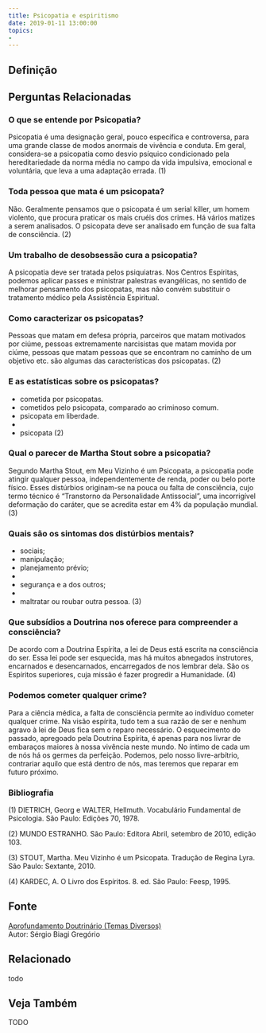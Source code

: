 ```yaml
---
title: Psicopatia e espiritismo
date: 2019-01-11 13:00:00
topics: 
- 
---
```


## Definição


## Perguntas Relacionadas

### O que se entende por Psicopatia?
Psicopatia é uma designação geral, pouco específica e controversa, para
uma grande classe de modos anormais de vivência e conduta. Em geral,
considera-se a psicopatia como desvio psíquico condicionado pela
hereditariedade da norma média no campo da vida impulsiva, emocional e
voluntária, que leva a uma adaptação errada. (1)

### Toda pessoa que mata é um psicopata?
Não. Geralmente pensamos que o psicopata é um serial killer, um homem
violento, que procura praticar os mais cruéis dos crimes. Há vários
matizes a serem analisados. O psicopata deve ser analisado em função de
sua falta de consciência. (2)

### Um trabalho de desobsessão cura a psicopatia?
A psicopatia deve ser tratada pelos psiquiatras. Nos Centros Espíritas,
podemos aplicar passes e ministrar palestras evangélicas, no sentido de
melhorar pensamento dos psicopatas, mas não convém substituir o
tratamento médico pela Assistência Espiritual.

### Como caracterizar os psicopatas?
Pessoas que matam em defesa própria, parceiros que matam motivados por
ciúme, pessoas extremamente narcisistas que matam movida por ciúme,
pessoas que matam pessoas que se encontram no caminho de um objetivo
etc. são algumas das características dos psicopatas. (2)

### E as estatísticas sobre os psicopatas?
-   
    cometida por psicopatas.
-   
    cometidos pelo psicopata, comparado ao criminoso comum.
-   
    psicopata em liberdade.
-   
-   
    psicopata (2)

### Qual o parecer de Martha Stout sobre a psicopatia?
Segundo Martha Stout, em Meu Vizinho é um Psicopata, a psicopatia pode
atingir qualquer pessoa, independentemente de renda, poder ou belo porte
físico. Esses distúrbios originam-se na pouca ou falta de consciência,
cujo termo técnico é “Transtorno da Personalidade Antissocial”, uma
incorrigível deformação do caráter, que se acredita estar em 4% da
população mundial. (3)

### Quais são os sintomas dos distúrbios mentais?
-   
    sociais;
-   
    manipulação;
-   
    planejamento prévio;
-   
-   
    segurança e a dos outros;
-   
-   
    maltratar ou roubar outra pessoa. (3)

### Que subsídios a Doutrina nos oferece para compreender a consciência?
De acordo com a Doutrina Espírita, a lei de Deus está escrita na
consciência do ser. Essa lei pode ser esquecida, mas há muitos abnegados
instrutores, encarnados e desencarnados, encarregados de nos lembrar
dela. São os Espíritos superiores, cuja missão é fazer progredir a
Humanidade. (4)

### Podemos cometer qualquer crime?
Para a ciência médica, a falta de consciência permite ao indivíduo
cometer qualquer crime. Na visão espírita, tudo tem a sua razão de ser e
nenhum agravo à lei de Deus fica sem o reparo necessário. O esquecimento
do passado, apregoado pela Doutrina Espírita, é apenas para nos livrar
de embaraços maiores à nossa vivência neste mundo. No íntimo de cada um
de nós há os germes da perfeição. Podemos, pelo nosso livre-arbítrio,
contrariar aquilo que está dentro de nós, mas teremos que reparar em
futuro próximo.





### Bibliografia
(1) DIETRICH, Georg e WALTER, Hellmuth. Vocabulário Fundamental de
Psicologia. São Paulo: Edições 70, 1978.

(2) MUNDO ESTRANHO. São Paulo: Editora Abril, setembro de 2010, edição
103.

(3) STOUT, Martha. Meu Vizinho é um Psicopata. Tradução de Regina
Lyra. São Paulo: Sextante, 2010.

(4) KARDEC, A. O Livro dos Espíritos. 8. ed. São Paulo: Feesp, 1995.

## Fonte
[Aprofundamento Doutrinário (Temas Diversos)](https://sites.google.com/view/aprofundamentodoutrinario/psicopatia-e-espiritismo)  
Autor: Sérgio Biagi Gregório



## Relacionado
todo

## Veja Também
TODO


